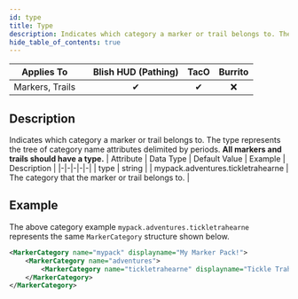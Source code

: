 ```yaml
---
id: type
title: Type
description: Indicates which category a marker or trail belongs to. The type represents the tree of category name attributes delimited by periods. **All markers and trails should have a type.**
hide_table_of_contents: true
---
```

| Applies To | | Blish HUD (Pathing) | TacO | Burrito |
|-|-|-|-|-|
| <center>Markers, Trails</center> | | <center>✔</center> | <center>✔</center> | <center>❌</center> |



## Description
Indicates which category a marker or trail belongs to. The type represents the tree of category name attributes delimited by periods. **All markers and trails should have a type.**
| Attribute | Data Type | Default Value | Example | Description |
|-|-|-|-|-|
| type | string |  | mypack.adventures.tickletrahearne | The category that the marker or trail belongs to. | 

## Example

The above category example `mypack.adventures.tickletrahearne` represents the same `MarkerCategory` structure shown below.

```xml
<MarkerCategory name="mypack" displayname="My Marker Pack!">
    <MarkerCategory name="adventures">
        <MarkerCategory name="tickletrahearne" displayname="Tickle Trahearne" />
    </MarkerCategory>
</MarkerCategory>
```
